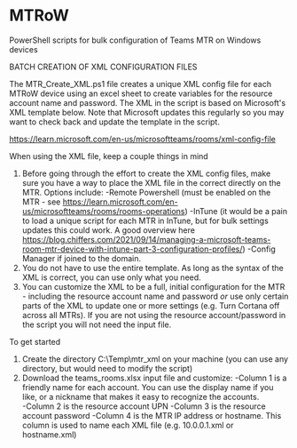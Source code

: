 # MTRoW
PowerShell scripts for bulk configuration of Teams MTR on Windows devices

BATCH CREATION OF XML CONFIGURATION FILES

The MTR_Create_XML.ps1 file creates a unique XML config file for each MTRoW device using an excel sheet to create variables for the resource account name and password. The XML in the script is based on Microsoft's XML template below. Note that Microsoft updates this regularly so you may want to check back and update the template in the script.

https://learn.microsoft.com/en-us/microsoftteams/rooms/xml-config-file

When using the XML file, keep a couple things in mind
1) Before going through the effort to create the XML config files, make sure you have a way to place the XML file in the correct directly on the MTR. Options include:
    -Remote Powershell (must be enabled on the MTR - see https://learn.microsoft.com/en-us/microsoftteams/rooms/rooms-operations)
    -InTune (it would be a pain to load a unique script for each MTR in InTune, but for bulk settings updates this could work. A good overview here       
             https://blog.chiffers.com/2021/09/14/managing-a-microsoft-teams-room-mtr-device-with-intune-part-3-configuration-profiles/)
     -Config Manager if joined to the domain.
2) You do not have to use the entire template. As long as the syntax of the XML is correct, you can use only what you need.
3) You can customize the XML to be a full, initial configuration for the MTR - including the resource account name and password *or* use only certain parts of the XML to update one or more settings (e.g. Turn Cortana off across all MTRs).  If you are not using the resource account/password in the script you will not need the input file. 


To get started
1. Create the directory C:\Temp\mtr_xml on your machine (you can use any directory, but would need to modify the script)
2. Download the teams_rooms.xlsx input file and customize:
    -Column 1 is a friendly name for each account. You can use the display name if you like, or a nickname that makes it easy to recognize the accounts.  
    -Column 2 is the resource account UPN 
    -Column 3 is the resource account password
    -Column 4 is the MTR IP address or hostname. This column is used to name each XML file (e.g. 10.0.0.1.xml or hostname.xml)


